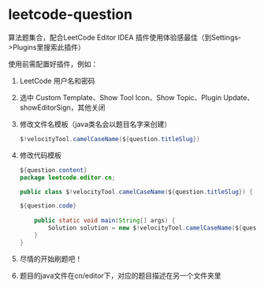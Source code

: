 # leetcode-question

算法题集合，配合LeetCode Editor IDEA 插件使用体验感最佳（到Settings->Plugins里搜索此插件）

使用前需配置好插件，例如：

1. LeetCode 用户名和密码

2. 选中 Custom Template、Show Tool Icon、Show Topic、Plugin Update、showEditorSign，其他关闭

3. 修改文件名模板（java类名会以题目名字来创建）

   ```java
   $!velocityTool.camelCaseName(${question.titleSlug})
   ```

4. 修改代码模板

   ```java
   ${question.content}
   package leetcode.editor.cn;
   
   public class $!velocityTool.camelCaseName(${question.titleSlug}) {
   
   ${question.code}
       
       public static void main(String[] args) {
           Solution solution = new $!velocityTool.camelCaseName(${question.titleSlug})().new Solution();
       }
   }
   ```

5. 尽情的开始刷题吧！
6. 题目的java文件在cn/editor下，对应的题目描述在另一个文件夹里
